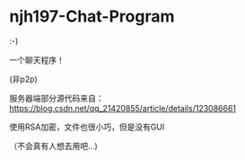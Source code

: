 # njh197-Chat-Program

:-)

一个聊天程序！

(非p2p)

服务器端部分源代码来自：https://blog.csdn.net/qq_21420855/article/details/123086661

使用RSA加密，文件也很小巧，但是没有GUI

（不会真有人想去用吧...)
